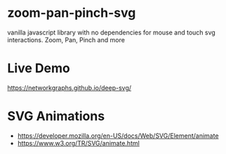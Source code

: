 # zoom-pan-pinch-svg
vanilla javascript library with no dependencies for mouse and touch svg interactions. Zoom, Pan, Pinch and more

# Live Demo
https://networkgraphs.github.io/deep-svg/

# SVG Animations
* https://developer.mozilla.org/en-US/docs/Web/SVG/Element/animate
* https://www.w3.org/TR/SVG/animate.html
